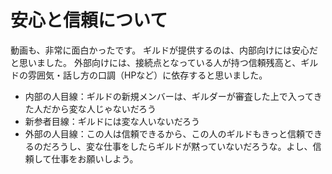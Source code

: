 # 安心と信頼について
動画も、非常に面白かったです。
ギルドが提供するのは、内部向けには安心だと思いました。
外部向けには、接続点となっている人が持つ信頼残高と、ギルドの雰囲気・話し方の口調（HPなど）に依存すると思いました。

- 内部の人目線：ギルドの新規メンバーは、ギルダーが審査した上で入ってきた人だから変な人じゃないだろう
- 新参者目線：ギルドには変な人いないだろう
- 外部の人目線：この人は信頼できるから、この人のギルドもきっと信頼できるのだろうし、変な仕事をしたらギルドが黙っていないだろうな。よし、信頼して仕事をお願いしよう。